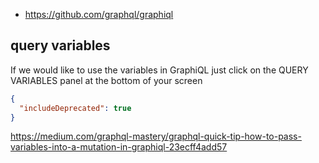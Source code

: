- https://github.com/graphql/graphiql

## query variables
If we would like to use the variables in GraphiQL just click on the QUERY VARIABLES panel at the bottom of your screen

```json
{
  "includeDeprecated": true
}
```

https://medium.com/graphql-mastery/graphql-quick-tip-how-to-pass-variables-into-a-mutation-in-graphiql-23ecff4add57